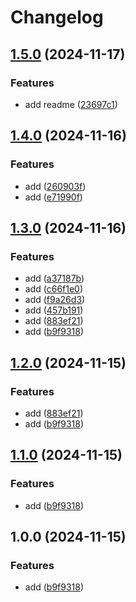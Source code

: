 # Changelog

## [1.5.0](https://github.com/ngx-content/ngx-content/compare/ngx-content-v1.4.0...ngx-content-v1.5.0) (2024-11-17)


### Features

* add readme ([23697c1](https://github.com/ngx-content/ngx-content/commit/23697c1ee2871962c85aff7f15d261ce622c223c))

## [1.4.0](https://github.com/ngx-content/ngx-content/compare/ngx-content-v1.3.0...ngx-content-v1.4.0) (2024-11-16)


### Features

* add ([260903f](https://github.com/ngx-content/ngx-content/commit/260903f638d4770b89ae2fa49569bc5e6aa3ba93))
* add ([e71990f](https://github.com/ngx-content/ngx-content/commit/e71990f341997b2959a66fb1b0aa6f14481a800c))

## [1.3.0](https://github.com/ngx-content/ngx-content/compare/ngx-content-v1.2.0...ngx-content-v1.3.0) (2024-11-16)


### Features

* add ([a37187b](https://github.com/ngx-content/ngx-content/commit/a37187b3481bb4aafcc2b377a2351291833e37c6))
* add ([c66f1e0](https://github.com/ngx-content/ngx-content/commit/c66f1e042d6920aa75199979c84a6a0a07e12354))
* add ([f9a26d3](https://github.com/ngx-content/ngx-content/commit/f9a26d3d904ddf18aab59631102bbc8319c1e996))
* add ([457b191](https://github.com/ngx-content/ngx-content/commit/457b19186d46cdd9db40f0209908509f797d0bd0))
* add ([883ef21](https://github.com/ngx-content/ngx-content/commit/883ef21638736390462865581b2aa81cde4acb4b))
* add ([b9f9318](https://github.com/ngx-content/ngx-content/commit/b9f93182ae3b4ff8b479bf2449f8dd5154fdf8e0))

## [1.2.0](https://github.com/ngx-content/ngx-content/compare/ngx-content-v1.1.0...ngx-content-v1.2.0) (2024-11-15)


### Features

* add ([883ef21](https://github.com/ngx-content/ngx-content/commit/883ef21638736390462865581b2aa81cde4acb4b))
* add ([b9f9318](https://github.com/ngx-content/ngx-content/commit/b9f93182ae3b4ff8b479bf2449f8dd5154fdf8e0))

## [1.1.0](https://github.com/ngx-content/ngx-content/compare/ngx-content-v1.0.0...ngx-content-v1.1.0) (2024-11-15)


### Features

* add ([b9f9318](https://github.com/ngx-content/ngx-content/commit/b9f93182ae3b4ff8b479bf2449f8dd5154fdf8e0))

## 1.0.0 (2024-11-15)


### Features

* add ([b9f9318](https://github.com/ngx-content/ngx-content/commit/b9f93182ae3b4ff8b479bf2449f8dd5154fdf8e0))
